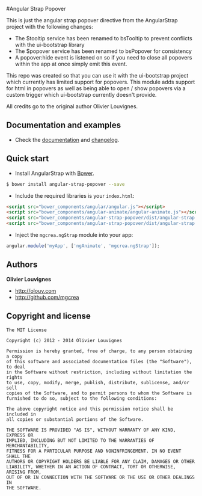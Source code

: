 #Angular Strap Popover

This is just the angular strap popover directive from the AngularStrap project with the following changes:

* The $tooltip service has been renamed to bsTooltip to prevent conflicts with the ui-bootstrap library
* The $popover service has been renamed to bsPopover for consistency
* A popover:hide event is listened on so if you need to close all popovers within the app at once simply emit this event.

This repo was created so that you can use it with the ui-bootstrap project which currently has limited support for popovers.
This module adds support for html in popovers as well as being able to open / show popovers via a custom trigger which ui-bootstrap currently doesn't provide.

All credits go to the original author Olivier Louvignes.

## Documentation and examples

+ Check the [documentation](http://mgcrea.github.io/angular-strap) and [changelog](https://github.com/mgcrea/angular-strap/releases).

## Quick start

+ Install AngularStrap with [Bower](https://github.com/bower/bower).

>
```bash
$ bower install angular-strap-popover --save
```

+ Include the required libraries is your `index.html`:

>
``` html
<script src="bower_components/angular/angular.js"></script>
<script src="bower_components/angular-animate/angular-animate.js"></script>
<script src="bower_components/angular-strap-popover/dist/angular-strap.min.js"></script>
<script src="bower_components/angular-strap-popover/dist/angular-strap.tpl.min.js"></script>
```

+ Inject the `mgcrea.ngStrap` module into your app:

>
``` js
angular.module('myApp', ['ngAnimate', 'mgcrea.ngStrap']);
```


## Authors

**Olivier Louvignes**

+ http://olouv.com
+ http://github.com/mgcrea



## Copyright and license

	The MIT License

	Copyright (c) 2012 - 2014 Olivier Louvignes

	Permission is hereby granted, free of charge, to any person obtaining a copy
	of this software and associated documentation files (the "Software"), to deal
	in the Software without restriction, including without limitation the rights
	to use, copy, modify, merge, publish, distribute, sublicense, and/or sell
	copies of the Software, and to permit persons to whom the Software is
	furnished to do so, subject to the following conditions:

	The above copyright notice and this permission notice shall be included in
	all copies or substantial portions of the Software.

	THE SOFTWARE IS PROVIDED "AS IS", WITHOUT WARRANTY OF ANY KIND, EXPRESS OR
	IMPLIED, INCLUDING BUT NOT LIMITED TO THE WARRANTIES OF MERCHANTABILITY,
	FITNESS FOR A PARTICULAR PURPOSE AND NONINFRINGEMENT. IN NO EVENT SHALL THE
	AUTHORS OR COPYRIGHT HOLDERS BE LIABLE FOR ANY CLAIM, DAMAGES OR OTHER
	LIABILITY, WHETHER IN AN ACTION OF CONTRACT, TORT OR OTHERWISE, ARISING FROM,
	OUT OF OR IN CONNECTION WITH THE SOFTWARE OR THE USE OR OTHER DEALINGS IN
	THE SOFTWARE.
